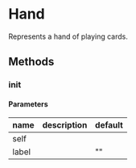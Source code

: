 # Hand


Represents a hand of playing cards. 

## Methods


### __init__




#### Parameters
name | description | default
--- | --- | ---
self |  | 
label |  | ""





